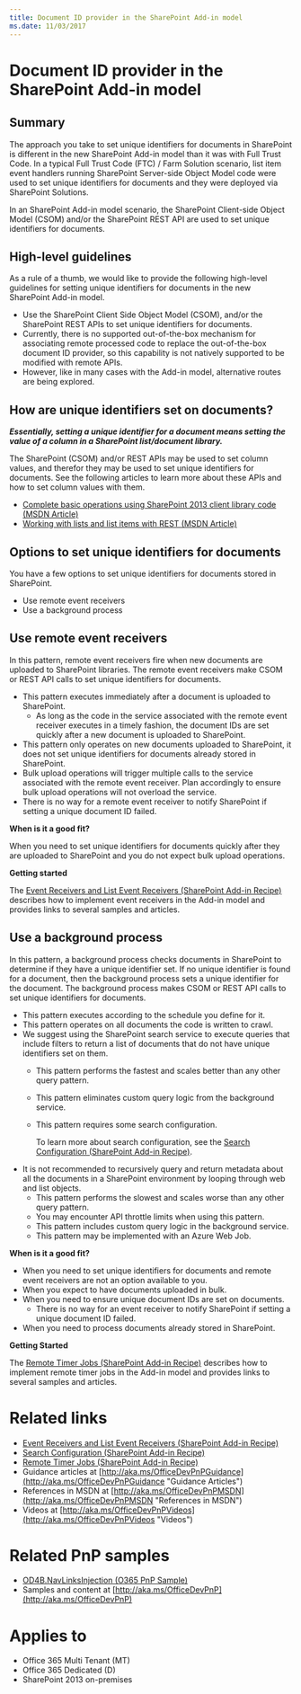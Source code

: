 ```yaml
---
title: Document ID provider in the SharePoint Add-in model
ms.date: 11/03/2017
---
```

Document ID provider in the SharePoint Add-in model
===================================================

Summary
-------

The approach you take to set unique identifiers for documents in SharePoint is different in the new SharePoint Add-in model than it was with Full Trust Code. In a typical Full Trust Code (FTC) / Farm Solution scenario, list item event handlers running SharePoint Server-side Object Model code were used to set unique identifiers for documents and they were deployed via SharePoint Solutions.

In an SharePoint Add-in model scenario, the SharePoint Client-side Object Model (CSOM) and/or the SharePoint REST API are used to set unique identifiers for documents.

High-level guidelines
---------------------

As a rule of a thumb, we would like to provide the following high-level guidelines for setting unique identifiers for documents in the new SharePoint Add-in model.

- Use the SharePoint Client Side Object Model (CSOM), and/or the SharePoint REST APIs to set unique identifiers for documents.
- Currently, there is no supported out-of-the-box mechanism for associating remote processed code to replace the out-of-the-box document ID provider, so this capability is not natively supported to be modified with remote APIs.
- However, like in many cases with the Add-in model, alternative routes are being explored.

How are unique identifiers set on documents?
--------------------------------------------

***Essentially, setting a unique identifier for a document means setting the value of a column in a SharePoint list/document library.***  

The SharePoint (CSOM) and/or REST APIs may be used to set column values, and therefor they may be used to set unique identifiers for documents. See the following articles to learn more about these APIs and how to set column values with them.  

- [Complete basic operations using SharePoint 2013 client library code (MSDN Article)](https://msdn.microsoft.com/en-us/library/office/fp179912.aspx#BasicOps_SPListItemTasks) 
- [Working with lists and list items with REST (MSDN Article)](https://msdn.microsoft.com/en-us/library/office/dn292552.aspx#ListItems)

Options to set unique identifiers for documents
-----------------------------------------------
You have a few options to set unique identifiers for documents stored in SharePoint.

- Use remote event receivers
- Use a background process

Use remote event receivers
--------------------------
In this pattern, remote event receivers fire when new documents are uploaded to SharePoint libraries. The remote event receivers make CSOM or REST API calls to set unique identifiers for documents.

- This pattern executes immediately after a document is uploaded to SharePoint.
	+ As long as the code in the service associated with the remote event receiver executes in a timely fashion, the document IDs are set quickly after a new document is uploaded to SharePoint.
- This pattern only operates on new documents uploaded to SharePoint, it does not set unique identifiers for documents already stored in SharePoint.
- Bulk upload operations will trigger multiple calls to the service associated with the remote event receiver. Plan accordingly to ensure bulk upload operations will not overload the service.
- There is no way for a remote event receiver to notify SharePoint if setting a unique document ID failed.

**When is it a good fit?**

When you need to set unique identifiers for documents quickly after they are uploaded to SharePoint and you do not expect bulk upload operations.

**Getting started**

The [Event Receivers and List Event Receivers (SharePoint Add-in Recipe)](event-receiver-and-list-event-receiver-sharepoint-add-in.md) describes how to implement event receivers in the Add-in model and provides links to several samples and articles.

Use a background process
------------------------
In this pattern, a background process checks documents in SharePoint to determine if they have a unique identifier set. If no unique identifier is found for a document, then the background process sets a unique identifier for the document. The background process makes CSOM or REST API calls to set unique identifiers for documents.

- This pattern executes according to the schedule you define for it.
- This pattern operates on all documents the code is written to crawl.
- We suggest using the SharePoint search service to execute queries that include filters to return a list of documents that do not have unique identifiers set on them.
	+ This pattern performs the fastest and scales better than any other query pattern.
	+ This pattern eliminates custom query logic from the background service.
	+ This pattern requires some search configuration.

		To learn more about search configuration, see the [Search Configuration (SharePoint Add-in Recipe)](search-configuration-sharepoint-add-in.md).
- It is not recommended to recursively query and return metadata about all the documents in a SharePoint environment by looping through web and list objects.
	+ This pattern performs the slowest and scales worse than any other query pattern.  
	+ You may encounter API throttle limits when using this pattern.
	+ This pattern includes custom query logic in the background service.
	+ This pattern may be implemented with an Azure Web Job.

**When is it a good fit?**

- When you need to set unique identifiers for documents and remote event receivers are not an option available to you.
- When you expect to have documents uploaded in bulk.
- When you need to ensure unique document IDs are set on documents.
	+ There is no way for an event receiver to notify SharePoint if setting a unique document ID failed.
- When you need to process documents already stored in SharePoint.

**Getting Started**

The [Remote Timer Jobs (SharePoint Add-in Recipe)](remote-timer-jobs-sharepoint-add-in.md) describes how to implement remote timer jobs in the Add-in model and provides links to several samples and articles.

Related links
=============
- [Event Receivers and List Event Receivers (SharePoint Add-in Recipe)](event-receiver-and-list-event-receiver-sharepoint-add-in.md)
- [Search Configuration (SharePoint Add-in Recipe)](search-configuration-sharepoint-add-in.md)
- [Remote Timer Jobs (SharePoint Add-in Recipe)](remote-timer-jobs-sharepoint-add-in.md)
- Guidance articles at [http://aka.ms/OfficeDevPnPGuidance](http://aka.ms/OfficeDevPnPGuidance "Guidance Articles")
- References in MSDN at [http://aka.ms/OfficeDevPnPMSDN](http://aka.ms/OfficeDevPnPMSDN "References in MSDN")
- Videos at [http://aka.ms/OfficeDevPnPVideos](http://aka.ms/OfficeDevPnPVideos "Videos")

Related PnP samples
===================

- [OD4B.NavLinksInjection (O365 PnP Sample)](https://github.com/SharePoint/PnP/tree/master/Samples/OD4B.NavLinksInjection)
- Samples and content at [http://aka.ms/OfficeDevPnP](http://aka.ms/OfficeDevPnP)

Applies to
==========
- Office 365 Multi Tenant (MT)
- Office 365 Dedicated (D)
- SharePoint 2013 on-premises
